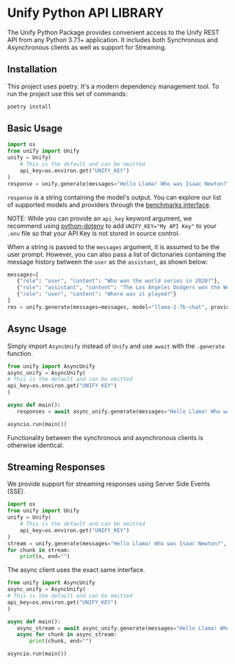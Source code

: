 # Unify Python API LIBRARY
The Unify Python Package provides convenient access to the Unify REST API from any Python 3.7.1+ application.
It includes both Synchronous and Asynchronous clients as well as support for Streaming.

## Installation
This project uses poetry. It's a modern dependency management tool. To run the project use this set of commands:
```bash
poetry install
```

## Basic Usage
```python
import os
from unify import Unify
unify = Unify(
    # This is the default and can be omitted
    api_key=os.environ.get("UNIFY_KEY")
)
response = unify.generate(messages="Hello Llama! Who was Isaac Newton?", model="llama-2-13b-chat", provider="anyscale")
```
`response` is a string containing the model's output. You can explore our list of supported models and providers through the [benchmarks interface](https://unify.ai/hub).


NOTE: While you can provide an `api_key` keyword argument,
we recommend using [python-dotenv](https://pypi.org/project/python-dotenv/)
to add `UNIFY_KEY="My API Key"` to your `.env` file
so that your API Key is not stored in source control.


 When a string is passed to the `messages` argument, it is assumed to be the user prompt. However, you can also pass a list of dictonaries containing the message history between
 the `user` as the `assistant`, as shown below:

 ```python
 messages=[
    {"role": "user", "content": "Who won the world series in 2020?"},
    {"role": "assistant", "content": "The Los Angeles Dodgers won the World Series in 2020."},
    {"role": "user", "content": "Where was it played?"}
]
res = unify.generate(messages=messages, model="llama-2-7b-chat", provider="anyscale")
 ```

## Async Usage
 Simply import `AsyncUnify` instead of `Unify` and use `await` with the `.generate` function.

 ```python
from unify import AsyncUnify
async_unify = AsyncUnify(
# This is the default and can be omitted
api_key=os.environ.get("UNIFY_KEY")
)

async def main():
    responses = await async_unify.generate(messages="Hello Llama! Who was Isaac Newton?", model="llama-2-13b-chat", provider="anyscale")

asyncio.run(main())
```

Functionality between the synchronous and asynchronous clients is otherwise identical.

## Streaming Responses

We provide support for streaming responses using Server Side Events (SSE).

```python
import os
from unify import Unify
unify = Unify(
    # This is the default and can be omitted
    api_key=os.environ.get("UNIFY_KEY")
)
stream = unify.generate(messages="Hello Llama! Who was Isaac Newton?", model="llama-2-13b-chat", provider="anyscale", stream=True)
for chunk in stream:
    print(x, end="")
```


The async client uses the exact same interface.
 ```python
from unify import AsyncUnify
async_unify = AsyncUnify(
# This is the default and can be omitted
api_key=os.environ.get("UNIFY_KEY")
)

async def main():
    async_stream = await async_unify.generate(messages="Hello Llama! Who was Isaac Newton?", model="llama-2-13b-chat", provider="anyscale", stream=True)
    async for chunk in async_stream:
        print(chunk, end="")

asyncio.run(main())
```
